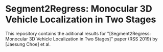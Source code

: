 # Segment2Regress: Monocular 3D Vehicle Localization in Two Stages

This repository contains the aditional results for "[Segment2Regress: Monocular 3D Vehicle Localization in Two Stages]" paper (RSS 2019) by [Jaesung Choe] et al.

